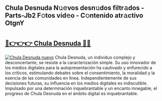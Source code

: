 ## Chula Desnuda N𝚞𝚎vos desn𝚞dos filtr𝚊dos - Parts-Jb2 F𝚘tos vid𝚎o - C𝚘ntenido atr𝚊ctivo OtgnY

# <h2><a href="http://mb0cuu.tromn.icu/?c=Chula+Desnuda">🔗👉👉👉 Chula Desnuda 🔗🔗</a></h2>

[![Chula Desnuda nuevo](https://i.imgur.com/pEAQMta.gif)](http://mb0cuu.tromn.icu/?c=Chula+Desnuda)
Chula Desnuda, un individuo complejo y desconcertante, se resiste a la caracterización simple. Su uso innovador de los medios digitales para la autopresentación ha cautivado y enfurecido a los críticos, estimulando debates sobre el consentimiento, la moralidad y la esencia de las comunidades en línea. Independientemente de sus decisiones futuras, su influencia en los medios digitales es indiscutible. Impulsado por una determinación inquebrantable y un encanto innegable, el progreso de Chula Desnuda en el ámbito digital es inquebrantable.
